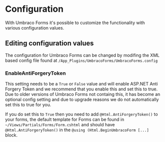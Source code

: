 # Configuration
With Umbraco Forms it's possible to customize the functionality with various configuration values.

## Editing configuration values
The configuration for Umbraco Forms can be changed by modifing the XML based config file found at `/App_Plugins/UmbracoForms/UmbracoForms.config`

### EnableAntiForgeryToken
This setting needs to be a `True` or `False` value and will enable ASP.NET Anti Forgery Token and we recommend that you enable this and set this to true. Due to older versions of Umbraco Forms not containg this, it has become an optional config setting and due to upgrade reasons we do not automatically set this to true for you.

If you do set this to `True` then you need to add `@Html.AntiForgeryToken()` to your forms, the default template for Forms can be found in `~/Views/Partials/Forms/Form.cshtml` and should have `@Html.AntiForgeryToken()` in the `@using (Html.BeginUmbracoForm [...]` block.